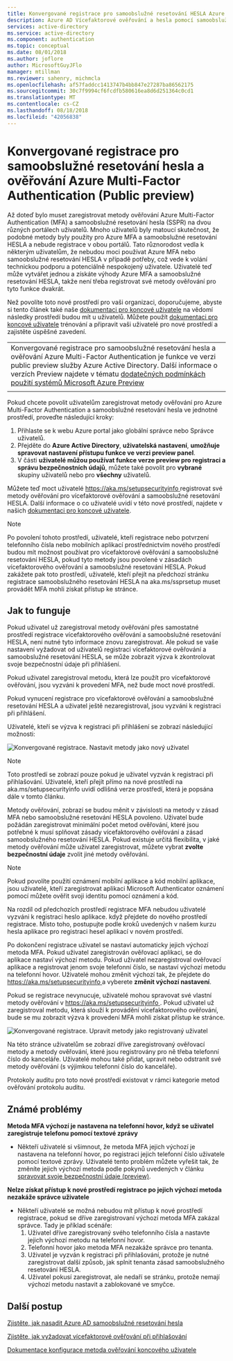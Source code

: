 ```yaml
---
title: Konvergované registrace pro samoobslužné resetování HESLA Azure AD a vícefaktorové ověřování (Public preview)
description: Azure AD Vícefaktorové ověřování a hesla pomocí samoobslužné služby obnovit registraci (Public preview)
services: active-directory
ms.service: active-directory
ms.component: authentication
ms.topic: conceptual
ms.date: 08/01/2018
ms.author: joflore
author: MicrosoftGuyJFlo
manager: mtillman
ms.reviewer: sahenry, michmcla
ms.openlocfilehash: af57faddcc1413747b4bb847e27287ba86562175
ms.sourcegitcommit: 30c7f9994cf6fcdfb580616ea8d6d251364c0cd1
ms.translationtype: MT
ms.contentlocale: cs-CZ
ms.lasthandoff: 08/18/2018
ms.locfileid: "42056838"
---
```

# <a name="converged-registration-for-self-service-password-reset-and-azure-multi-factor-authentication-public-preview"></a>Konvergované registrace pro samoobslužné resetování hesla a ověřování Azure Multi-Factor Authentication (Public preview)

Až doteď bylo muset zaregistrovat metody ověřování Azure Multi-Factor Authentication (MFA) a samoobslužné resetování hesla (SSPR) na dvou různých portálech uživatelů. Mnoho uživatelů byly matoucí skutečnost, že podobné metody byly použity pro Azure MFA a samoobslužné resetování HESLA a nebude registrace v obou portálů. Tato různorodost vedla k některým uživatelům, že nebudou moci používat Azure MFA nebo samoobslužné resetování HESLA v případě potřeby, což vede k volání technickou podporu a potenciálně nespokojený uživatele. Uživatelé teď může vytvářet jednou a získáte výhody Azure MFA a samoobslužné resetování HESLA, takže není třeba registrovat své metody ověřování pro tyto funkce dvakrát.  

Než povolíte toto nové prostředí pro vaši organizaci, doporučujeme, abyste si tento článek také naše [dokumentaci pro koncové uživatele](https://aka.ms/securityinfoguide) na vědomí následky prostředí budou mít u uživatelů. Můžete použít [dokumentaci pro koncové uživatele](https://aka.ms/securityinfoguide) trénování a připravit vaši uživatelé pro nové prostředí a zajistěte úspěšné zavedení.

|     |
| --- |
| Konvergované registrace pro samoobslužné resetování hesla a ověřování Azure Multi-Factor Authentication je funkce ve verzi public preview služby Azure Active Directory. Další informace o verzích Preview najdete v tématu [dodatečných podmínkách použití systémů Microsoft Azure Preview](https://azure.microsoft.com/support/legal/preview-supplemental-terms/)|
|     |

Pokud chcete povolit uživatelům zaregistrovat metody ověřování pro Azure Multi-Factor Authentication a samoobslužné resetování hesla ve jednotné prostředí, proveďte následující kroky:

1. Přihlaste se k webu Azure portal jako globální správce nebo Správce uživatelů.
2. Přejděte do **Azure Active Directory**, **uživatelská nastavení**, **umožňuje spravovat nastavení přístupu funkce ve verzi preview panel**.
3. V části **uživatelé můžou používat funkce verze preview pro registraci a správu bezpečnostních údajů**, můžete také povolit pro **vybrané** skupiny uživatelů nebo pro **všechny** uživatelů.

Můžete teď moct uživatelé [ https://aka.ms/setupsecurityinfo ](https://aka.ms/setupsecurityinfo) registrovat své metody ověřování pro vícefaktorové ověřování a samoobslužné resetování HESLA. Další informace o co uživatelé uvidí v této nové prostředí, najdete v našich [dokumentaci pro koncové uživatele](https://aka.ms/securityinfoguide).  

> [!NOTE]
> Po povolení tohoto prostředí, uživatelé, kteří registrace nebo potvrzení telefonního čísla nebo mobilních aplikací prostřednictvím nového prostředí budou mít možnost používat pro vícefaktorové ověřování a samoobslužné resetování HESLA, pokud tyto metody jsou povolené v zásadách vícefaktorového ověřování a samoobslužné resetování HESLA. Pokud zakážete pak toto prostředí, uživatelé, kteří přejít na předchozí stránku registrace samoobslužného resetování HESLA na aka.ms/ssprsetup muset provádět MFA mohli získat přístup ke stránce.  

## <a name="how-it-works"></a>Jak to funguje

Pokud uživatel už zaregistroval metody ověřování přes samostatné prostředí registrace vícefaktorového ověřování a samoobslužné resetování HESLA, není nutné tyto informace znovu zaregistrovat. Ale pokud se vaše nastavení vyžadovat od uživatelů registraci vícefaktorové ověřování a samoobslužné resetování HESLA, se může zobrazit výzva k zkontrolovat svoje bezpečnostní údaje při přihlášení.

Pokud uživatel zaregistroval metodu, která lze použít pro vícefaktorové ověřování, jsou vyzváni k provedení MFA, než bude moct nové prostředí.

Pokud vynucení registrace pro vícefaktorové ověřování a samoobslužné resetování HESLA a uživatel ještě nezaregistroval, jsou vyzváni k registraci při přihlášení.

Uživatelé, kteří se výzva k registraci při přihlášení se zobrazí následující možnosti:

![Konvergované registrace. Nastavit metody jako nový uživatel](./media/concept-registration-mfa-sspr-converged/concept-registration-add-methods.png)

> [!NOTE]
> Toto prostředí se zobrazí pouze pokud je uživatel vyzván k registraci při přihlašování. Uživatelé, kteří přejít přímo na nové prostředí na aka.ms/setupsecurityinfo uvidí odlišná verze prostředí, která je popsána dále v tomto článku.

Metody ověřování, zobrazí se budou měnit v závislosti na metody v zásad MFA nebo samoobslužné resetování HESLA povoleno. Uživatel bude požádán zaregistrovat minimální počet metod ověřování, které jsou potřebné k musí splňovat zásady vícefaktorového ověřování a zásad samoobslužného resetování HESLA. Pokud existuje určitá flexibilita, v jaké metody ověřování může uživatel zaregistrovat, můžete vybrat **zvolte bezpečnostní údaje** zvolit jiné metody ověřování.  

> [!NOTE]
> Pokud povolíte použití oznámení mobilní aplikace a kód mobilní aplikace, jsou uživatelé, kteří zaregistrovat aplikaci Microsoft Authenticator oznámení pomocí můžete ověřit svoji identitu pomocí oznámení a kód.

Na rozdíl od předchozích prostředí registrace MFA nebudou uživatelé vyzváni k registraci heslo aplikace. když přejdete do nového prostředí registrace. Místo toho, postupujte podle kroků uvedených v našem kurzu hesla aplikace pro registraci hesel aplikací v novém prostředí.  

Po dokončení registrace uživatel se nastaví automaticky jejich výchozí metoda MFA. Pokud uživatel zaregistrován ověřovací aplikaci, se do aplikace nastaví výchozí metodu. Pokud uživatel nezaregistroval ověřovací aplikace a registrovat jenom svoje telefonní číslo, se nastaví výchozí metodu na telefonní hovor. Uživatelé mohou změnit výchozí tak, že přejdete do [ https://aka.ms/setupsecurityinfo ](https://aka.ms/setupsecurityinfo) a vyberete **změnit výchozí nastavení**.  

Pokud se registrace nevynucuje, uživatelé mohou spravovat své vlastní metody ověřování v [ https://aka.ms/setupsecurityinfo ](https://aka.ms/setupsecurityinfo). Pokud uživatel už zaregistroval metodu, která slouží k provádění vícefaktorového ověřování, bude se mu zobrazit výzva k provedení MFA mohli získat přístup ke stránce.  

![Konvergované registrace. Upravit metody jako registrovaný uživatel](./media/concept-registration-mfa-sspr-converged/concept-registration-edit-methods.png)

Na této stránce uživatelům se zobrazí dříve zaregistrovaný ověřovací metody a metody ověřování, které jsou registrovány pro ně třeba telefonní číslo do kanceláře. Uživatelé mohou také přidat, upravit nebo odstranit své metody ověřování (s výjimkou telefonní číslo do kanceláře).  

Protokoly auditu pro toto nové prostředí existovat v rámci kategorie metod ověřování protokolu auditu.  

## <a name="known-issues"></a>Známé problémy

**Metoda MFA výchozí je nastavena na telefonní hovor, když se uživatel zaregistruje telefonu pomocí textové zprávy**

   * Někteří uživatelé si všimnout, že metoda MFA jejich výchozí je nastavena na telefonní hovor, po registraci jejich telefonní číslo uživatele pomocí textové zprávy. Uživatelé tento problém můžete vyřešit tak, že změníte jejich výchozí metoda podle pokynů uvedených v článku [spravovat svoje bezpečnostní údaje (preview)](../user-help/security-info-manage-settings.md#change-your-info).

**Nelze získat přístup k nové prostředí registrace po jejich výchozí metoda nezakáže správce uživatele**

   * Někteří uživatelé se možná nebudou mít přístup k nové prostředí registrace, pokud se dříve zaregistrovaní výchozí metoda MFA zakázal správce. Tady je příklad scénáře:
      1. Uživatel dříve zaregistrovaný svého telefonního čísla a nastavte jejich výchozí metodu na telefonní hovor.
      2. Telefonní hovor jako metoda MFA nezakáže správce pro tenanta.
      3. Uživatel je vyzván k registraci při přihlašování, protože je nutné zaregistrovat další způsob, jak splnit tenanta zásad samoobslužného resetování HESLA.
      4. Uživatel pokusí zaregistrovat, ale nedaří se stránku, protože nemají výchozí metodu nastavit a zablokované ve smyčce.

## <a name="next-steps"></a>Další postup

[Zjistěte, jak nasadit Azure AD samoobslužné resetování hesla](howto-sspr-deployment.md)

[Zjistěte, jak vyžadovat vícefaktorové ověřování při přihlašování](howto-mfa-getstarted.md)

[Dokumentace konfigurace metoda ověřování koncového uživatele](https://aka.ms/securityinfoguide)
